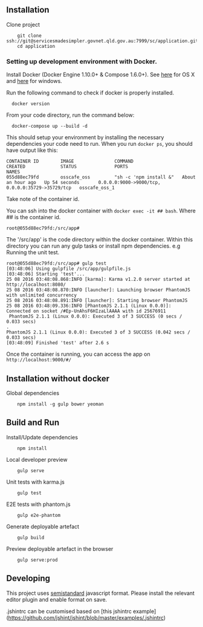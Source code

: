 ## Installation

Clone project

```
    git clone ssh://git@servicesmadesimpler.govnet.qld.gov.au:7999/sc/application.git
    cd application
```
### Setting up development environment with Docker.

Install Docker (Docker Engine 1.10.0+ & Compose 1.6.0+). See [here][1] for OS X and [here][2] for windows.

 [1]: https://www.docker.com/products/docker#/mac
 [2]: https://www.docker.com/products/docker#/windows

Run the following command to check if docker is properly installed.
```
  docker version
```

From your code directory, run the command below:
```
  docker-compose up --build -d
```
This should setup your environment by installing the necessary dependencies your code need to run.
When you run `docker ps`, you should have output like this:
 ```
 CONTAINER ID        IMAGE               COMMAND                  CREATED             STATUS              PORTS                                              NAMES
055d88ec79fd        osscafe_oss         "sh -c 'npm install &"   About an hour ago   Up 54 seconds       0.0.0.0:9000->9000/tcp, 0.0.0.0:35729->35729/tcp   osscafe_oss_1
 ```
Take note of the container id.

You can ssh into the docker container with `docker exec -it ## bash`. Where ## is the container id.
  ```
  root@055d88ec79fd:/src/app#
```

The '/src/app' is the code directory within the docker container.
Within this directory you can run any gulp tasks or install npm dependencies.
e.g Running the unit test.

```
root@055d88ec79fd:/src/app# gulp test
[03:48:06] Using gulpfile /src/app/gulpfile.js
[03:48:06] Starting 'test'...
25 08 2016 03:48:08.868:INFO [karma]: Karma v1.2.0 server started at http://localhost:8080/
25 08 2016 03:48:08.870:INFO [launcher]: Launching browser PhantomJS with unlimited concurrency
25 08 2016 03:48:08.891:INFO [launcher]: Starting browser PhantomJS
25 08 2016 03:48:09.336:INFO [PhantomJS 2.1.1 (Linux 0.0.0)]: Connected on socket /#Ep-UnAhsF6HIzaLlAAAA with id 25676911
 PhantomJS 2.1.1 (Linux 0.0.0): Executed 3 of 3 SUCCESS (0 secs / 0.033 secs)
.
PhantomJS 2.1.1 (Linux 0.0.0): Executed 3 of 3 SUCCESS (0.042 secs / 0.033 secs)
[03:48:09] Finished 'test' after 2.6 s
```

Once the container is running, you can access the app on `http://localhost:9000/#/`


## Installation without docker

Global dependencies

```
    npm install -g gulp bower yeoman
```


## Build and Run

Install/Update dependencies
```
    npm install
```

Local developer preview   
```
    gulp serve
```

Unit tests with karma.js
```
    gulp test
```

E2E tests with phantom.js
```
    gulp e2e-phantom
```

Generate deployable artefact
```
    gulp build
```

Preview deployable artefact in the browser
```
    gulp serve:prod
```


## Developing

This project uses [semistandard](https://www.npmjs.com/package/semistandard) javascript format. Please install the relevant editor plugin and enable format on save.

.jshintrc can be customised based on [this jshintrc example] (https://github.com/jshint/jshint/blob/master/examples/.jshintrc)
